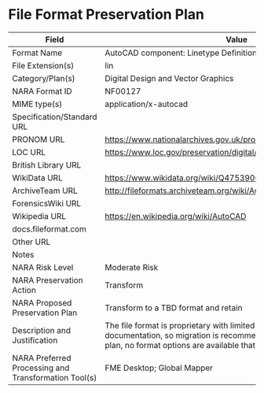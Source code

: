 # File Format Preservation Plan
  | Field | Value |
  | ----------- | ----------- |
  | Format Name | AutoCAD component: Linetype Definition File | 
| File Extension(s) | lin | 
| Category/Plan(s) | Digital Design and Vector Graphics | 
| NARA Format ID | NF00127 | 
| MIME type(s) | application/x-autocad | 
| Specification/Standard URL |  | 
| PRONOM URL | <https://www.nationalarchives.gov.uk/pronom/x-fmt/60> | 
| LOC URL | <https://www.loc.gov/preservation/digital/formats/fdd/fdd000445.shtml> | 
| British Library URL |  | 
| WikiData URL | <https://www.wikidata.org/wiki/Q47539001> | 
| ArchiveTeam URL | <http://fileformats.archiveteam.org/wiki/Autocad> | 
| ForensicsWiki URL |  | 
| Wikipedia URL | <https://en.wikipedia.org/wiki/AutoCAD> | 
| docs.fileformat.com |  | 
| Other URL |  | 
| Notes |  | 
| NARA Risk Level | Moderate Risk | 
| NARA Preservation Action | Transform | 
| NARA Proposed Preservation Plan | Transform to a TBD format and retain | 
| Description and Justification | The file format is proprietary with limited open or available documentation, so migration is recommended, but at the time of this plan, no format options are available that retain fidelity. | 
| NARA Preferred Processing and Transformation Tool(s) | FME Desktop; Global Mapper | 

